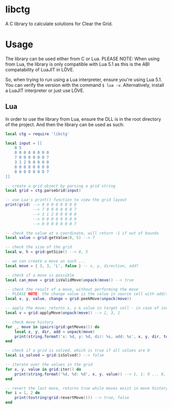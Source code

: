 # libctg

A C library to calculate solutions for Clear the Grid.

# Usage

The library can be used either from C or Lua. PLEASE NOTE: When using from Lua, the library is only compatible with Lua 5.1 as this is the ABI compatability of LuaJIT in LÖVE.

So, when trying to run using a Lua interpreter, ensure you're using Lua 5.1. You can verify the version with the command `$ lua -v`. Alternatively, install a LuaJIT interpreter or just use LÖVE.

## Lua

In order to use the library from Lua, ensure the DLL is in the root directory of the project. And then the library can be used as such:

```lua
local ctg = require 'libctg'

local input = [[
    8 5
    0 0 0 0 0 0 0 0
    7 0 0 0 0 0 0 7
    3 1 2 0 0 0 0 0
    0 0 0 0 0 0 0 0
    0 0 0 0 0 0 0 7
]]

-- create a grid object by parsing a grid string
local grid = ctg.parseGrid(input)

-- use Lua's print() function to view the grid layout
print(grid) --> 0 0 0 0 0 0 0 0
            --> 7 0 0 0 0 0 0 7
            --> 3 1 2 0 0 0 0 0
            --> 0 0 0 0 0 0 0 0
            --> 0 0 0 0 0 0 0 7

-- check the value at a coordinate, will return -1 if out of bounds
local value = grid:getValue(8, 5) --> 7

-- check the size of the grid
local w, h = grid:getSize() --> 8, 5

-- we can create a move as such ...
local move = { 3, 3, 'L', false } -- x, y, direction, add?

-- check if a move is possible
local can_move = grid:isValidMove(unpack(move)) --> true

-- check the result of a move, without performing the move
-- PLEASE NOTE: the change value is the value in source cell with add/subtract sign, in this case -2
local x, y, value, change = grid:peekMove(unpack(move))

-- apply the move; returns x, y & value in target cell - in case of invalid cell returns -1, -1, 0
local v = grid:applyMove(unpack(move)) --> 1, 3, 1

-- check move history
for _, move in ipairs(grid:getMoves()) do
    local x, y, dir, add = unpack(move)
    print(string.format('x: %d, y: %d, dir: %s, add: %s', x, y, dir, tostring(add)))
end

-- check if a grid is solved, which is true if all values are 0
local is_solved = grid:isSolved() --> false

-- iterate over the values in the grid
for x, y, value in grid:iter() do
    print(string.format('%d, %d: %d', x, y, value)) --> 1, 1: 0 ... 8, 5: 7
end

-- revert the last move, returns true while moves exist in move history
for i = 1, 2 do
    print(tostring(grid:revertMove())) --> true, false
end
```
